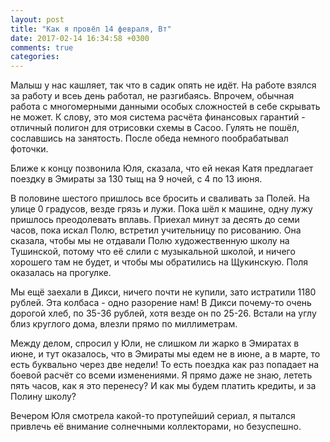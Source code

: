 ```yaml
---
layout: post
title: "Как я провёл 14 февраля, Вт"
date: 2017-02-14 16:34:58 +0300
comments: true
categories: 
---
```

Малыш у нас кашляет, так что в садик опять не идёт. На работе взялся за работу и всеь день работал, не разгибаясь. Впрочем, обычная работа с многомерными данными особых сложностей в себе скрывать не может. К слову, это моя система расчёта финансовых гарантий - отличный полигон для отрисовки схемы в Cacoo. Гулять не пошёл, сославшись на занятость. После обеда немного пообрабатывал фоточки.

Ближе к концу позвонила Юля, сказала, что ей некая Катя предлагает поездку в Эмираты за 130 тыщ на 9 ночей, с 4 по 13 июня.

В половине шестого пришлось все бросить и сваливать за Полей. На улице 0 градусов, везде грязь и лужи. Пока шёл к машине, одну лужу пришлось преодолевать вплавь. Приехал минут за десять до семи часов, пока искал Полю, встретил учительницу по рисованию. Она сказала, чтобы мы не отдавали Полю художественную школу на Тушинской, потому что её слили с музыкальной школой, и ничего хорошего там не будет, и чтобы мы обратились на Щукинскую. Поля оказалась на прогулке.

Мы ещё заехали в Дикси, ничего почти не купили, зато истратили 1180 рублей. Эта колбаса - одно разорение нам! В Дикси почему-то очень дорогой хлеб, по 35-36 рублей, хотя везде он по 25-26. Встали на углу близ круглого дома, влезли прямо по миллиметрам. 

Между делом, спросил у Юли, не слишком ли жарко в Эмиратах в июне, и тут оказалось, что в Эмираты мы едем не в июне, а в марте, то есть буквально через две недели! То есть поездка как раз попадает на боевой расчёт со всеми изменениями. Я прямо даже не знаю, лететь пять часов, как я это перенесу? И как мы будем платить кредиты, и за Полину школу?

Вечером Юля смотрела какой-то протупейший сериал, я пытался привлечь её внимание солнечными коллекторами, но безуспешно.
